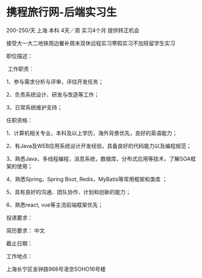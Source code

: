 # 携程旅行网-后端实习生

200-250/天 上海 本科 4天／周 实习4个月 提供转正机会

接受大一大二地铁周边餐补周末双休远程实习寒假实习不加班留学生实习

职位描述：

​	工作职责：

  1、参与需求分析与评审，评估开发任务；

  2、负责系统设计、研发与改造等工作；

  3、日常系统维护支持；    

任职资格：

  1、计算机相关专业，本科及以上学历，海外背景优先，良好的英语能力；  

  2、有Java及WEB应用系统设计开发经验，具备良好的代码能力以及编程规范；

  3、熟悉Java，多线程编程，消息系统，数据库，分布式应用等技术，了解SOA框架的使用；

  4、熟悉Spring，Spring Boot, Redis，MyBatis等常用框架和类库 ；

  5、具有良好的沟通、团队协作、计划和创新的能力；

  6、熟悉react, vue等主流前端框架优先；  

投递要求：

简历要求： 中文

截止日期：

工作地点：

上海长宁区金钟路968号凌空SOHO16号楼